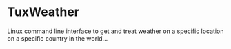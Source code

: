 # TuxWeather
Linux command line interface to get and treat weather on a specific location on a specific country in the world...
